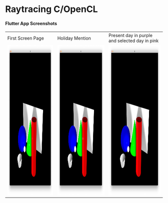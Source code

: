 # Raytracing C/OpenCL

#### Flutter App Screenshots
<table>
  <tr>
    <td>First Screen Page</td>
     <td>Holiday Mention</td>
     <td>Present day in purple and selected day in pink</td>
  </tr>
  <tr>
    <td><img src="pic/ambient.png" width=270 height=480></td>
    <td><img src="pic/ambient.png" width=270 height=480></td>
    <td><img src="pic/ambient.png" width=270 height=480></td>
  </tr>
 </table>

